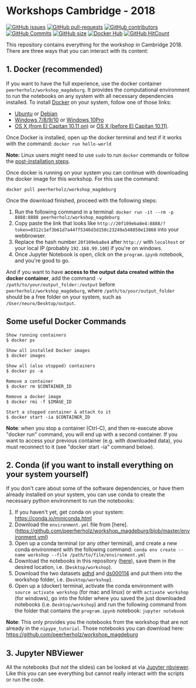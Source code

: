 # Workshops Cambridge - 2018

[![GitHub issues](https://img.shields.io/github/issues/peerherholz/workshop_magdeburg.svg)](https://github.com/peerherholz/workshop_magdeburg/issues/)
[![GitHub pull-requests](https://img.shields.io/github/issues-pr/peerherholz/workshop_magdeburg.svg)](https://github.com/peerherholz/workshop_magdeburg/pulls/)
[![GitHub contributors](https://img.shields.io/github/contributors/peerherholz/workshop_magdeburg.svg)](https://GitHub.com/peerherholz/workshop_magdeburg/graphs/contributors/)
[![GitHub Commits](https://github-basic-badges.herokuapp.com/commits/peerherholz/workshop_magdeburg.svg)](https://github.com/peerherholz/workshop_magdeburg/commits/master)
[![GitHub size](https://github-size-badge.herokuapp.com/peerherholz/workshop_magdeburg.svg)](https://github.com/peerherholz/workshop_magdeburg/archive/master.zip)
[![Docker Hub](https://img.shields.io/docker/pulls/peerherholz/workshop_magdeburg.svg?maxAge=2592000)](https://hub.docker.com/r/peerherholz/workshop_magdeburg/)
[![GitHub HitCount](http://hits.dwyl.io/peerherholz/workshop_magdeburg.svg)](http://hits.dwyl.io/peerherholz/workshop_magdeburg)

This repository contains everything for the workshop in Cambridge 2018. There are three ways that you can interact with its content:

## 1. Docker (recommended)

If you want to have the full experience, use the docker container `peerherholz/workshop_magdeburg`. It provides the computational environment to run the notebooks on any system with all necessary dependencies installed. To install [Docker](https://www.docker.com/) on your system, follow one of those links:

 - [Ubuntu](https://docs.docker.com/engine/installation/linux/ubuntu/) or [Debian](https://docs.docker.com/engine/installation/linux/docker-ce/debian/)
 - [Windows 7/8/9/10](https://docs.docker.com/toolbox/toolbox_install_windows/) or [Windows 10Pro](https://docs.docker.com/docker-for-windows/install/)
 - [OS X (from El Capitan 10.11 on)](https://docs.docker.com/docker-for-mac/install/) or [OS X (before El Capitan 10.11)](https://docs.docker.com/toolbox/toolbox_install_mac/).

Once Docker is installed, open up the docker terminal and test if it works with the command: `docker run hello-world`

**Note:** Linux users might need to use ``sudo`` to run ``docker`` commands or follow the [post-installation steps](https://docs.docker.com/engine/installation/linux/linux-postinstall/).

Once docker is running on your system you can continue with downloading the docker image for this workshop. For this use the command:

`docker pull peerherholz/workshop_magdeburg`

Once the download finished, proceed with the following steps:

1. Run the following command in a terminal: ```docker run -it --rm -p 8888:8888 peerherholz/workshop_magdeburg```
1. Copy paste the link that looks like ```http://20f109eba8e4:8888/?token=0312c1ef3b61d7a44ff5346d3d150c23249a548850e13868``` into your webbrowser.
1. Replace the hash number ```20f109eba8e4``` after `http://` with `localhost` or your local IP (probably `192.168.99.100`) if you're on windows.
1. Once Jupyter Notebook is open, click on the `program.ipynb` notebook, and you're good to go.

And if you want to have **access to the output data created within the docker container**, add the command  `-v /path/to/your/output_folder:/output` before `peerherholz/workshop_magdeburg`, where `/path/to/your/output_folder` should be a free folder on your system, such as `/User/neuro/Desktop/output`.

## Some useful Docker Commands

    Show running containers
    $ docker ps

    Show all installed Docker images
    $ docker images

    Show all (also stopped) containers
    $ docker ps -a

    Remove a container
    $ docker rm $CONTAINER_ID

    Remove a docker image
    $ docker rmi -f $IMAGE_ID

    Start a stopped container & attach to it
    $ docker start -ia $CONTAINER_ID

**Note**: when you stop a container (Ctrl-C), and then re-execute above "docker run" command, you will end up with a second container. If you want to access your previous container (e.g. with downloaded data), you must reconnect to it (see "docker start -ia" command below).



## 2. Conda (if you want to install everything on your system yourself)

If you don't care about some of the software dependencies, or have them already installed on your system, you can use conda to create the necessary python environment to run the notebooks:

1. If you haven't yet, get conda on your system: https://conda.io/miniconda.html
2. Download the `environment.yml` file from [here].(https://github.com/peerherholz/workshop_magdeburg/blob/master/environment.yml)
3. Open up a conda terminal (or any other terminal), and create a new conda environment with the following command: `conda env create --name workshop --file /path/to/file/environment.yml`
4. Download the notebooks in this repository ([here](https://github.com/peerherholz/workshop_magdeburg/archive/master.zip)), save them in the desired location, i.e. (`Desktop/workshop`).
5. Download the two datasets [adhd](https://www.dropbox.com/sh/wl0auzjfnp2jia3/AAChCae4sCHzB8GJ02VHGOYQa?dl=1) and [ds000114](https://www.dropbox.com/sh/s0m8iz8fer3j5el/AACMamy4DyTMHMBud1IVgEDka?dl=1) and put them into the workshop folder, i.e. (`Desktop/workshop`).
6. Open up a (docker) terminal, activate the conda environment with `source activate workshop` (for mac and linux) or with `activate workshop` (for windows), go into the folder where you saved the just downloaded notebooks (i.e. `Desktop/workshop`) and run the following command from the folder that contains the `program.ipynb` notebook: `jupyter notebook`

**Note**: This only provides you the notebooks from the workshop that are not already in the `nipype_tutorial`. Those notebooks you can download here: https://github.com/peerherholz/workshop_magdeburg


## 3. Jupyter NBViewer

All the notebooks (but not the slides) can be looked at via [Jupyter nbviewer](https://nbviewer.jupyter.org/github/peerherholz/workshop_magdeburg/blob/master/program.ipynb). Like this you can see everything but cannot really interact with the scripts or run the code.
